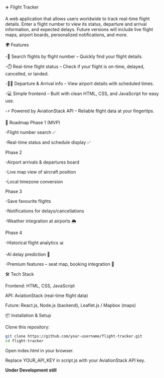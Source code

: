 ✈️ Flight Tracker

A web application that allows users worldwide to track real-time flight details. Enter a flight number to view its status, departure and arrival information, and expected delays.
Future versions will include live flight maps, airport boards, personalized notifications, and more.

🌍 Features

-🔎 Search flights by flight number – Quickly find your flight details.

-⏱️ Real-time flight status – Check if your flight is on-time, delayed, cancelled, or landed.

-🛫🛬 Departure & Arrival info – View airport details with scheduled times.

-💻 Simple frontend – Built with clean HTML, CSS, and JavaScript for easy use.

-⚡ Powered by AviationStack API – Reliable flight data at your fingertips.

🚀 Roadmap
Phase 1 (MVP)

-Flight number search ✅

-Real-time status and schedule display ✅

Phase 2

-Airport arrivals & departures board

-Live map view of aircraft position

-Local timezone conversion

Phase 3

-Save favourite flights

-Notifications for delays/cancellations

-Weather integration at airports 🌦️

Phase 4

-Historical flight analytics 📊

-AI delay prediction 🤖

-Premium features – seat map, booking integration 💺

🛠️ Tech Stack

Frontend: HTML, CSS, JavaScript

API: AviationStack (real-time flight data)

Future: React.js, Node.js (backend), Leaflet.js / Mapbox (maps)

📦 Installation & Setup

Clone this repository:

```bash
git clone https://github.com/your-username/flight-tracker.git
cd flight-tracker
```

Open index.html in your browser.

Replace YOUR_API_KEY in script.js with your AviationStack API key.

**Under Development still**
